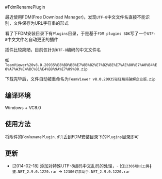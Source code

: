 #FdmRenamePlugin

最近使用FDM(Free Download Manager)，发现`UTF-8`中文文件名直接不能识别，文件保存为URL字符串的形式

看了下FDM安装目录下有`Plugins`目录，于是基于`FDM plugins SDK`写了一个`UTF-8`中文文件名自动更正的插件

插件比较简陋，目前仅针对`UTF-8`编码的中文文件名

如`TeamViewer%20v8.0.20935%E8%BD%BB%E7%8B%82%E7%B2%BE%E7%AE%80%E7%A0%B4%E8%A7%A3%E4%BC%81%E4%B8%9A%E7%89%88.zip`

下载完毕后，文件自动被重命名为`TeamViewer v8.0.20935轻狂精简破解企业版.zip`

## 编译环境

Windows + VC6.0

## 使用方法

将附件的`FdmRenamePlugin.dll`丢到FDM安装目录下的`Plugins`目录即可

## 更新

- [2014-02-18] 添加对特殊UTF-8编码中文乱码的处理，- 如`12306璁㈢エ鍔╂墜.NET_2.9.0.1220.rar` -> `12306订票助手.NET_2.9.0.1220.rar`

